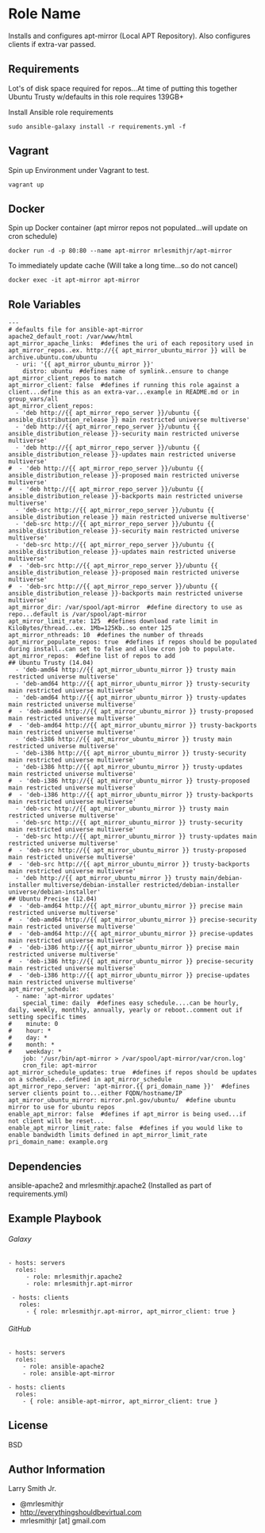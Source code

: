 Role Name
=========

Installs and configures apt-mirror (Local APT Repository). Also configures clients if extra-var passed.

Requirements
------------

Lot's of disk space required for repos...At time of putting this together Ubuntu Trusty w/defaults in this role requires 139GB+

Install Ansible role requirements
````
sudo ansible-galaxy install -r requirements.yml -f
````

Vagrant
-------
Spin up Environment under Vagrant to test.
````
vagrant up
````

Docker
------
Spin up Docker container (apt mirror repos not populated...will update on cron schedule)
````
docker run -d -p 80:80 --name apt-mirror mrlesmithjr/apt-mirror
````
To immediately update cache (Will take a long time...so do not cancel)
````
docker exec -it apt-mirror apt-mirror
````

Role Variables
--------------
````
---
# defaults file for ansible-apt-mirror
apache2_default_root: /var/www/html
apt_mirror_apache_links:  #defines the uri of each repository used in apt_mirror_repos..ex. http://{{ apt_mirror_ubuntu_mirror }} will be archive.ubuntu.com/ubuntu
  - uri: '{{ apt_mirror_ubuntu_mirror }}'
    distro: ubuntu  #defines name of symlink..ensure to change apt_mirror_client_repos to match
apt_mirror_client: false  #defines if running this role against a client...define this as an extra-var...example in README.md or in group_vars/all
apt_mirror_client_repos:
  - 'deb http://{{ apt_mirror_repo_server }}/ubuntu {{ ansible_distribution_release }} main restricted universe multiverse'
  - 'deb http://{{ apt_mirror_repo_server }}/ubuntu {{ ansible_distribution_release }}-security main restricted universe multiverse'
  - 'deb http://{{ apt_mirror_repo_server }}/ubuntu {{ ansible_distribution_release }}-updates main restricted universe multiverse'
#  - 'deb http://{{ apt_mirror_repo_server }}/ubuntu {{ ansible_distribution_release }}-proposed main restricted universe multiverse'
#  - 'deb http://{{ apt_mirror_repo_server }}/ubuntu {{ ansible_distribution_release }}-backports main restricted universe multiverse'
  - 'deb-src http://{{ apt_mirror_repo_server }}/ubuntu {{ ansible_distribution_release }} main restricted universe multiverse'
  - 'deb-src http://{{ apt_mirror_repo_server }}/ubuntu {{ ansible_distribution_release }}-security main restricted universe multiverse'
  - 'deb-src http://{{ apt_mirror_repo_server }}/ubuntu {{ ansible_distribution_release }}-updates main restricted universe multiverse'
#  - 'deb-src http://{{ apt_mirror_repo_server }}/ubuntu {{ ansible_distribution_release }}-proposed main restricted universe multiverse'
#  - 'deb-src http://{{ apt_mirror_repo_server }}/ubuntu {{ ansible_distribution_release }}-backports main restricted universe multiverse'
apt_mirror_dir: /var/spool/apt-mirror  #define directory to use as repo...default is /var/spool/apt-mirror
apt_mirror_limit_rate: 125  #defines download rate limit in KiloBytes/thread...ex. 1Mb=125Kb..so enter 125
apt_mirror_nthreads: 10  #defines the number of threads
apt_mirror_populate_repos: true  #defines if repos should be populated during install..can set to false and allow cron job to populate.
apt_mirror_repos:  #define list of repos to add
## Ubuntu Trusty (14.04)
  - 'deb-amd64 http://{{ apt_mirror_ubuntu_mirror }} trusty main restricted universe multiverse'
  - 'deb-amd64 http://{{ apt_mirror_ubuntu_mirror }} trusty-security main restricted universe multiverse'
  - 'deb-amd64 http://{{ apt_mirror_ubuntu_mirror }} trusty-updates main restricted universe multiverse'
#  - 'deb-amd64 http://{{ apt_mirror_ubuntu_mirror }} trusty-proposed main restricted universe multiverse'
#  - 'deb-amd64 http://{{ apt_mirror_ubuntu_mirror }} trusty-backports main restricted universe multiverse'
  - 'deb-i386 http://{{ apt_mirror_ubuntu_mirror }} trusty main restricted universe multiverse'
  - 'deb-i386 http://{{ apt_mirror_ubuntu_mirror }} trusty-security main restricted universe multiverse'
  - 'deb-i386 http://{{ apt_mirror_ubuntu_mirror }} trusty-updates main restricted universe multiverse'
#  - 'deb-i386 http://{{ apt_mirror_ubuntu_mirror }} trusty-proposed main restricted universe multiverse'
#  - 'deb-i386 http://{{ apt_mirror_ubuntu_mirror }} trusty-backports main restricted universe multiverse'
  - 'deb-src http://{{ apt_mirror_ubuntu_mirror }} trusty main restricted universe multiverse'
  - 'deb-src http://{{ apt_mirror_ubuntu_mirror }} trusty-security main restricted universe multiverse'
  - 'deb-src http://{{ apt_mirror_ubuntu_mirror }} trusty-updates main restricted universe multiverse'
#  - 'deb-src http://{{ apt_mirror_ubuntu_mirror }} trusty-proposed main restricted universe multiverse'
#  - 'deb-src http://{{ apt_mirror_ubuntu_mirror }} trusty-backports main restricted universe multiverse'
  - 'deb http://{{ apt_mirror_ubuntu_mirror }} trusty main/debian-installer multiverse/debian-installer restricted/debian-installer universe/debian-installer'
## Ubuntu Precise (12.04)
#  - 'deb-amd64 http://{{ apt_mirror_ubuntu_mirror }} precise main restricted universe multiverse'
#  - 'deb-amd64 http://{{ apt_mirror_ubuntu_mirror }} precise-security main restricted universe multiverse'
#  - 'deb-amd64 http://{{ apt_mirror_ubuntu_mirror }} precise-updates main restricted universe multiverse'
#  - 'deb-i386 http://{{ apt_mirror_ubuntu_mirror }} precise main restricted universe multiverse'
#  - 'deb-i386 http://{{ apt_mirror_ubuntu_mirror }} precise-security main restricted universe multiverse'
#  - 'deb-i386 http://{{ apt_mirror_ubuntu_mirror }} precise-updates main restricted universe multiverse'
apt_mirror_schedule:
  - name: 'apt-mirror updates'
    special_time: daily  #defines easy schedule....can be hourly, daily, weekly, monthly, annually, yearly or reboot..comment out if setting specific times
#    minute: 0
#    hour: *
#    day: *
#    month: *
#    weekday: *
    job: '/usr/bin/apt-mirror > /var/spool/apt-mirror/var/cron.log'
    cron_file: apt-mirror
apt_mirror_schedule_updates: true  #defines if repos should be updates on a schedule...defined in apt_mirror_schedule
apt_mirror_repo_server: 'apt-mirror.{{ pri_domain_name }}'  #defines server clients point to...either FQDN/hostname/IP
apt_mirror_ubuntu_mirror: mirror.pnl.gov/ubuntu/  #define ubuntu mirror to use for ubuntu repos
enable_apt_mirror: false  #defines if apt_mirror is being used...if not client will be reset...
enable_apt_mirror_limit_rate: false  #defines if you would like to enable bandwidth limits defined in apt_mirror_limit_rate
pri_domain_name: example.org
````

Dependencies
------------

ansible-apache2 and mrlesmithjr.apache2 (Installed as part of requirements.yml)

Example Playbook
----------------

###### Galaxy
    - hosts: servers
      roles:
         - role: mrlesmithjr.apache2
         - role: mrlesmithjr.apt-mirror

     - hosts: clients
       roles:
         - { role: mrlesmithjr.apt-mirror, apt_mirror_client: true }

###### GitHub
    - hosts: servers
      roles:
        - role: ansible-apache2
        - role: ansible-apt-mirror

    - hosts: clients
      roles:
        - { role: ansible-apt-mirror, apt_mirror_client: true }

License
-------

BSD

Author Information
------------------

Larry Smith Jr.
- @mrlesmithjr
- http://everythingshouldbevirtual.com
- mrlesmithjr [at] gmail.com
